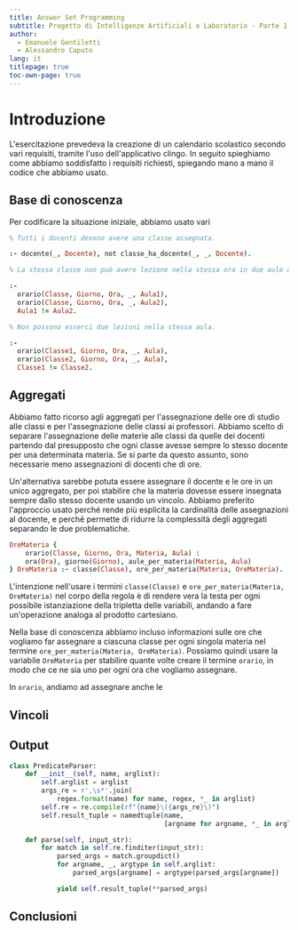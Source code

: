```yaml
---
title: Answer Set Programming
subtitle: Progetto di Intelligenze Artificiali e Laboratorio - Parte 1
author:
  - Emanuele Gentiletti
  - Alessandro Caputo
lang: it
titlepage: true
toc-own-page: true
---
```


# Introduzione

L'esercitazione prevedeva la creazione di un calendario scolastico secondo vari
requisiti, tramite l'uso dell'applicativo clingo. In seguito spieghiamo come
abbiamo soddisfatto i requisiti richiesti, spiegando mano a mano il codice che
abbiamo usato.

## Base di conoscenza 

Per codificare la situazione iniziale, abbiamo usato vari

```prolog
% Tutti i docenti devono avere una classe assegnata.

:- docente(_, Docente), not classe_ha_docente(_, _, Docente).

% La stessa classe non può avere lezione nella stessa ora in due aule diverse.

:- 
  orario(Classe, Giorno, Ora, _, Aula1),
  orario(Classe, Giorno, Ora, _, Aula2),
  Aula1 != Aula2.

% Non possono esserci due lezioni nella stessa aula.

:-
  orario(Classe1, Giorno, Ora, _, Aula),
  orario(Classe2, Giorno, Ora, _, Aula),
  Classe1 != Classe2.
```

## Aggregati 

Abbiamo fatto ricorso agli aggregati per l'assegnazione delle ore di studio alle
classi e per l'assegnazione delle classi ai professori. Abbiamo scelto di
separare l'assegnazione delle materie alle classi da quelle dei docenti
partendo dal presupposto che ogni classe avesse sempre lo stesso docente per una
determinata materia. Se si parte da questo assunto, sono necessarie meno
assegnazioni di docenti che di ore.

Un'alternativa sarebbe potuta essere assegnare il docente e le ore in un unico
aggregato, per poi stabilire che la materia dovesse essere insegnata sempre
dallo stesso docente usando un vincolo. Abbiamo preferito l'approccio usato
perché rende più esplicita la cardinalità delle assegnazioni al docente, e
perché permette di ridurre la complessità degli aggregati separando le due
problematiche.

```prolog
OreMateria { 
    orario(Classe, Giorno, Ora, Materia, Aula) : 
    ora(Ora), giorno(Giorno), aule_per_materia(Materia, Aula)
} OreMateria :- classe(Classe), ore_per_materia(Materia, OreMateria).
```

L'intenzione nell'usare i termini `classe(Classe)` e `ore_per_materia(Materia,
OreMateria)` nel corpo della regola è di rendere vera la testa per ogni
possibile istanziazione della tripletta delle variabili, andando a fare
un'operazione analoga al prodotto cartesiano. 

Nella base di conoscenza abbiamo incluso informazioni sulle ore che vogliamo far
assegnare a ciascuna classe per ogni singola materia nel termine
`ore_per_materia(Materia, OreMateria)`. Possiamo quindi usare la variabile
`OreMateria` per stabilire quante volte creare il termine `orario`, in modo che
ce ne sia uno per ogni ora che vogliamo assegnare.

In `orario`, andiamo ad assegnare anche le 


## Vincoli 

## Output

```python
class PredicateParser:
    def __init__(self, name, arglist):
        self.arglist = arglist
        args_re = r',\s*'.join(
            regex.format(name) for name, regex, *_ in arglist)
        self.re = re.compile(rf"{name}\({args_re}\)")
        self.result_tuple = namedtuple(name,
                                       [argname for argname, *_ in arglist])

    def parse(self, input_str):
        for match in self.re.finditer(input_str):
            parsed_args = match.groupdict()
            for argname, _, argtype in self.arglist:
                parsed_args[argname] = argtype(parsed_args[argname])

            yield self.result_tuple(**parsed_args)
```

## Conclusioni